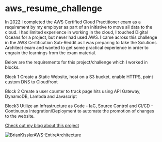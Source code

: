 # aws_resume_challenge

In 2022 I completed the AWS Certified Cloud Practitioner exam as a requirement by my employer as part of an initiative to move all data to the cloud. I had limited experience in working in the cloud, I touched Digital Oceans for a project, but never had used AWS. I came across this challenge in the AWS Certification Sub-Reddit as I was preparing to take the Solutions Architect exam and wanted to get some practical experience in order to engrain the learnings from the exam material. 

Below are the requirements for this project/challenge which I worked in blocks.

Block 1
Create a Static Website, host on a S3 bucket, enable HTTPS, point custom DNS to Cloudfront

Block 2
Create a user counter to track page hits using API Gateway, DynamoDB, Lambda and Javascript

Block3
Utilize an Infrastructure as Code - IaC, Source Control and CI/CD - Continuous Integration/Deployment to automate the promotion of changes to the website.

[Check out my blog about this project](https://dev.to/briankissler/my-aws-journey-in-the-resume-challenge-18m4)

![BrianKisslerAWS-EntireArchitecture](https://github.com/briankissler/aws_resume_challenge/assets/55636163/5d9757a9-375c-4281-89c8-3ea29fc52e61)
